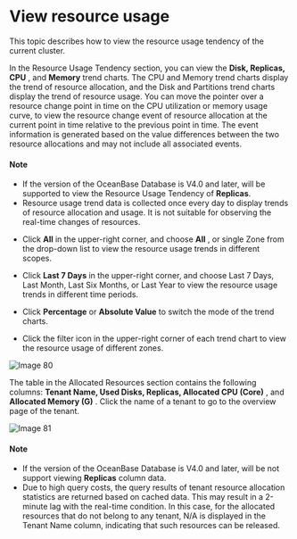 # View resource usage

This topic describes how to view the resource usage tendency of the current cluster.

In the Resource Usage Tendency section, you can view the **Disk, Replicas, CPU** , and **Memory** trend charts. The CPU and Memory trend charts display the trend of resource allocation, and the Disk and Partitions trend charts display the trend of resource usage. You can move the pointer over a resource change point in time on the CPU utilization or memory usage curve, to view the resource change event of resource allocation at the current point in time relative to the previous point in time. The event information is generated based on the value differences between the two resource allocations and may not include all associated events.

  <main id="notice" type='explain'>
    <h4>Note</h4>
    <ul>
    <li>If the version of the OceanBase Database is V4.0 and later, will be supported to view the Resource Usage Tendency of <strong>Replicas</strong>.</li>
    <li>Resource usage trend data is collected once every day to display trends of resource allocation and usage. It is not suitable for observing the real-time changes of resources.</li>
    </ul>
  </main>

* Click **All** in the upper-right corner, and choose **All** , or single Zone from the drop-down list to view the resource usage trends in different scopes.

* Click **Last 7 Days** in the upper-right corner, and choose Last 7 Days, Last Month, Last Six Months, or Last Year to view the resource usage trends in different time periods.

* Click **Percentage** or **Absolute Value** to switch the mode of the trend charts.

* Click the filter icon in the upper-right corner of each trend chart to view the resource usage of different zones.

![Image 80](https://help-static-aliyun-doc.aliyuncs.com/assets/img/en-US/0314633561/p440422.png)

The table in the Allocated Resources section contains the following columns: **Tenant Name, Used Disks, Replicas, Allocated CPU (Core)** , and **Allocated Memory (G)** . Click the name of a tenant to go to the overview page of the tenant.

![Image 81](https://help-static-aliyun-doc.aliyuncs.com/assets/img/en-US/0314633561/p440423.png)

  <main id="notice" type='explain'>
    <h4>Note</h4>
    <ul>
    <li>If the version of the OceanBase Database is V4.0 and later, will be not support viewing <strong>Replicas</strong> column data.</li>
    <li>Due to high query costs, the query results of tenant resource allocation statistics are returned based on cached data. This may result in a 2-minute lag with the real-time condition. In this case, for the allocated resources that do not belong to any tenant, N/A is displayed in the Tenant Name column, indicating that such resources can be released.</li>
    </ul>
  </main>
